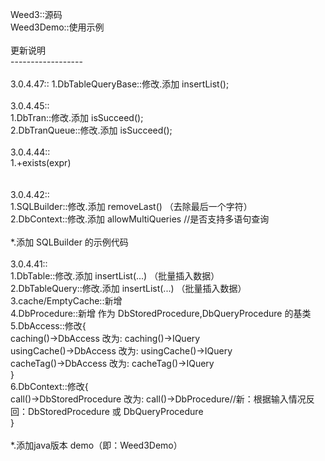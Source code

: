 Weed3::源码<br/>
Weed3Demo::使用示例<br/>
<br/>
更新说明<br/>
------------------<br/>
<br/>
3.0.4.47::
1.DbTableQueryBase::修改.添加 insertList();<br/>
<br/>
3.0.4.45::<br/>
1.DbTran::修改.添加 isSucceed();<br/>
2.DbTranQueue::修改.添加 isSucceed();<br/>
<br/>
3.0.4.44::<br/>
1.+exists(expr)<br/>
<br/>
<br/>
3.0.4.42::<br/>
1.SQLBuilder::修改.添加 removeLast() （去除最后一个字符）<br/>
2.DbContext::修改.添加 allowMultiQueries //是否支持多语句查询<br/>
<br/>
*.添加 SQLBuilder 的示例代码<br/>
<br/>
3.0.4.41::<br/>
1.DbTable::修改.添加 insertList(...) （批量插入数据）<br/>
2.DbTableQuery::修改.添加 insertList(...) （批量插入数据）<br/>
3.cache/EmptyCache::新增<br/>
4.DbProcedure::新增 作为 DbStoredProcedure,DbQueryProcedure 的基类<br/>
5.DbAccess::修改{<br/>
    caching()->DbAccess 改为: caching()->IQuery<br/>
    usingCache()->DbAccess 改为: usingCache()->IQuery<br/>
    cacheTag()->DbAccess 改为: cacheTag()->IQuery<br/>
}<br/>
6.DbContext::修改{<br/>
    call()->DbStoredProcedure 改为: call()->DbProcedure//新：根据输入情况反回：DbStoredProcedure 或 DbQueryProcedure<br/>
}<br/>
<br/>
*.添加java版本 demo（即：Weed3Demo）<br/>
